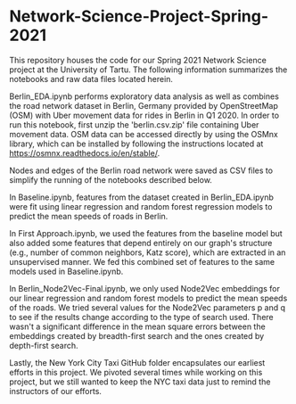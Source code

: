 # Network-Science-Project-Spring-2021

This repository houses the code for our Spring 2021 Network Science project at the University of Tartu. The following information summarizes the notebooks and raw data files located herein.

Berlin_EDA.ipynb performs exploratory data analysis as well as combines the road network dataset in Berlin, Germany provided by OpenStreetMap (OSM) with Uber movement data for rides in Berlin in Q1 2020. In order to run this notebook, first unzip the 'berlin.csv.zip' file containing Uber movement data. OSM data can be accessed directly by using the OSMnx library, which can be installed by following the instructions located at https://osmnx.readthedocs.io/en/stable/.
  
Nodes and edges of the Berlin road network were saved as CSV files to simplify the running of the notebooks described below.
  
In Baseline.ipynb, features from the dataset created in Berlin_EDA.ipynb were fit using linear regression and random forest regression models to predict the mean speeds of roads in Berlin.
  
In First Approach.ipynb, we used the features from the baseline model but also added some features that depend entirely on our graph's structure (e.g., number of common neighbors, Katz score), which are extracted in an unsupervised manner. We fed this combined set of features to the same models used in Baseline.ipynb.
  
In Berlin_Node2Vec-Final.ipynb, we only used Node2Vec embeddings for our linear regression and random forest models to predict the mean speeds of the roads. We tried several values for the Node2Vec parameters p and q to see if the results change according to the type of search used. There wasn't a significant difference in the mean square errors between the embeddings created by breadth-first search and the ones created by depth-first search.
  
Lastly, the New York City Taxi GitHub folder encapsulates our earliest efforts in this project. We pivoted several times while working on this project, but we still wanted to keep the NYC taxi data just to remind the instructors of our efforts.
